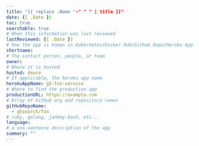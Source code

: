 ```yaml
---
title: "{{ replace .Name "-" " " | title }}"
date: {{ .Date }}
toc: true
searchable: true
# When this information was last reviewed
lastReviewed: {{ .Date }}
# How the app is known in Kubernetes/Docker Hub/Github Repo/Heroku App
shortname:
# The contact person, people, or team
owner:
# Where it is hosted
hosted: deuce
# If applicable, the heroku app name
herokuAppName: g5-foo-service
# Where to find the production app
productionURL: https://example.com
# Array of GitHub org and repository names
gitHubRepoName: 
  - g5search/foo
# ruby, golang, jankey-bash, etc...
language:
# a one-sentence description of the app
summary: ""
---
```


<!-- you can provide additional info here that will show up on the app detail page -->